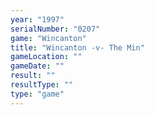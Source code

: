 ```yaml
---
year: "1997"
serialNumber: "0207" 
game: "Wincanton"
title: "Wincanton -v- The Min"
gameLocation: ""
gameDate: ""
result: ""
resultType: ""
type: "game"
---
```

